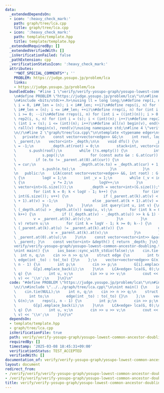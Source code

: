 ```yaml
---
data:
  _extendedDependsOn:
  - icon: ':heavy_check_mark:'
    path: graph/tree/lca.cpp
    title: graph/tree/lca.cpp
  - icon: ':heavy_check_mark:'
    path: template/template.hpp
    title: template/template.hpp
  _extendedRequiredBy: []
  _extendedVerifiedWith: []
  _isVerificationFailed: false
  _pathExtension: cpp
  _verificationStatusIcon: ':heavy_check_mark:'
  attributes:
    '*NOT_SPECIAL_COMMENTS*': ''
    PROBLEM: https://judge.yosupo.jp/problem/lca
    links:
    - https://judge.yosupo.jp/problem/lca
  bundledCode: "#line 1 \"verify/verify-yosupo-graph/yosupo-lowest-common-ancestor-doubling.test.cpp\"\
    \n#define PROBLEM \"https://judge.yosupo.jp/problem/lca\"\n\n#line 2 \"template/template.hpp\"\
    \n#include <bits/stdc++.h>\nusing ll = long long;\n#define rep(i, n) for (int\
    \ i = 0, i##_len = (n); i < i##_len; ++i)\n#define reps(i, n) for (int i = 1,\
    \ i##_len = (n); i <= i##_len; ++i)\n#define rrep(i, n) for (int i = ((int)(n)-1);\
    \ i >= 0; --i)\n#define rreps(i, n) for (int i = ((int)(n)); i > 0; --i)\n#define\
    \ rep2(i, s, n) for (int i = (s); i < (int)(n); i++)\n#define repc2(i, s, n) for\
    \ (int i = (s); i <= (int)(n); i++)\n#define all(v) begin(v), end(v)\n#define\
    \ rall(v) rbegin(v), rend(v)\nusing namespace std;\n#line 4 \"verify/verify-yosupo-graph/yosupo-lowest-common-ancestor-doubling.test.cpp\"\
    \n//\n#line 2 \"graph/tree/lca.cpp\"\n\ntemplate <typename edge>\nstruct LCA {\n\
    \   private:\n    const vector<vector<edge>> &G;\n    int root, logV;\n    vector<vector<int>>\
    \ _parent;\n    vector<int> _depth;\n\n    void dfs() {\n        _parent.at(0).at(root)\
    \ = -1;\n        _depth.at(root) = 0;\n        stack<int, vector<int>> s;\n  \
    \      s.push(root);\n        while (!s.empty()) {\n            int cur = s.top();\n\
    \            s.pop();\n            for (const auto &e : G.at(cur)) {\n       \
    \         if (e.to != _parent.at(0).at(cur)) {\n                    _parent.at(0).at(e.to)\
    \ = cur;\n                    _depth.at(e.to) = _depth.at(cur) + 1;\n        \
    \            s.push(e.to);\n                }\n            }\n        }\n    }\n\
    \n   public:\n    LCA(const vector<vector<edge>> &G, int root) : G(G), root(root)\
    \ {\n        logV = 1;\n        int _v = 1;\n        while (_v < int(G.size()))\
    \ {\n            _v *= 2;\n            logV++;\n        }\n        _parent = vector<vector<int>>(logV,\
    \ vector<int>(G.size()));\n        _depth = vector<int>(G.size());\n        dfs();\n\
    \        for (int k = 0; k < logV - 1; k++) {\n            for (int v = 0; v <\
    \ int(G.size()); v++) {\n                if (_parent.at(k).at(v) < 0) _parent.at(k\
    \ + 1).at(v) = -1;\n                else _parent.at(k + 1).at(v) = _parent.at(k).at(_parent.at(k).at(v));\n\
    \            }\n        }\n    }\n\n    int query(int u, int v) {\n        if\
    \ (_depth.at(u) > _depth.at(v)) swap(u, v);\n        for (int k = 0; k < logV;\
    \ k++) {\n            if ((_depth.at(v) - _depth.at(u)) >> k & 1) {\n        \
    \        v = _parent.at(k).at(v);\n            }\n        }\n        if (u ==\
    \ v) return u;\n        for (int k = logV - 1; k >= 0; k--) {\n            if\
    \ (_parent.at(k).at(u) != _parent.at(k).at(v)) {\n                u = _parent.at(k).at(u);\n\
    \                v = _parent.at(k).at(v);\n            }\n        }\n        return\
    \ _parent.at(0).at(u);\n    }\n\n    const vector<vector<int>> &parent() { return\
    \ _parent; }\n    const vector<int> &depth() { return _depth; }\n};\n#line 6 \"\
    verify/verify-yosupo-graph/yosupo-lowest-common-ancestor-doubling.test.cpp\"\n\
    \nint main() {\n    ios_base::sync_with_stdio(false);\n    cin.tie(NULL);\n  \
    \  int n, q;\n    cin >> n >> q;\n    struct edge {\n        int to;\n       \
    \ edge(int _to) : to(_to) {}\n    };\n    vector<vector<edge>> G(n);\n    reps(i,\
    \ n - 1) {\n        int p;\n        cin >> p;\n        G[i].emplace_back(p);\n\
    \        G[p].emplace_back(i);\n    }\n\n    LCA<edge> lca(G, 0);\n    rep(i,\
    \ q) {\n        int u, v;\n        cin >> u >> v;\n        cout << lca.query(u,\
    \ v) << '\\n';\n    }\n}\n"
  code: "#define PROBLEM \"https://judge.yosupo.jp/problem/lca\"\n\n#include \"../../template/template.hpp\"\
    \n//\n#include \"../../graph/tree/lca.cpp\"\n\nint main() {\n    ios_base::sync_with_stdio(false);\n\
    \    cin.tie(NULL);\n    int n, q;\n    cin >> n >> q;\n    struct edge {\n  \
    \      int to;\n        edge(int _to) : to(_to) {}\n    };\n    vector<vector<edge>>\
    \ G(n);\n    reps(i, n - 1) {\n        int p;\n        cin >> p;\n        G[i].emplace_back(p);\n\
    \        G[p].emplace_back(i);\n    }\n\n    LCA<edge> lca(G, 0);\n    rep(i,\
    \ q) {\n        int u, v;\n        cin >> u >> v;\n        cout << lca.query(u,\
    \ v) << '\\n';\n    }\n}\n"
  dependsOn:
  - template/template.hpp
  - graph/tree/lca.cpp
  isVerificationFile: true
  path: verify/verify-yosupo-graph/yosupo-lowest-common-ancestor-doubling.test.cpp
  requiredBy: []
  timestamp: '2025-03-08 18:45:31+09:00'
  verificationStatus: TEST_ACCEPTED
  verifiedWith: []
documentation_of: verify/verify-yosupo-graph/yosupo-lowest-common-ancestor-doubling.test.cpp
layout: document
redirect_from:
- /verify/verify/verify-yosupo-graph/yosupo-lowest-common-ancestor-doubling.test.cpp
- /verify/verify/verify-yosupo-graph/yosupo-lowest-common-ancestor-doubling.test.cpp.html
title: verify/verify-yosupo-graph/yosupo-lowest-common-ancestor-doubling.test.cpp
---
```

